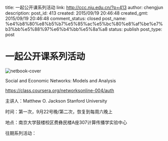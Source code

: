 title: 一起公开课系列活动
link: http://ccc.nju.edu.cn/?p=413
author: chengjun
description: 
post_id: 413
created: 2015/09/19 20:46:48
created_gmt: 2015/09/19 20:46:48
comment_status: closed
post_name: %e4%b8%80%e8%b5%b7%e5%85%ac%e5%bc%80%e8%af%be%e7%b3%bb%e5%88%97%e6%b4%bb%e5%8a%a8
status: publish
post_type: post

# 一起公开课系列活动

![netbook-cover](:8089/wp-content/uploads/2015/09/netbook-cover.gif)

Social and Economic Networks: Models and Analysis

https://class.coursera.org/networksonline-004/auth

主讲人：Matthew O. Jackson Stanford University

时间：第一次，9月22号晚/第二次，恢复到每周六晚上

地点：南京大学鼓楼校区费彝民楼A座307计算传播学实验中心

往期系列活动：